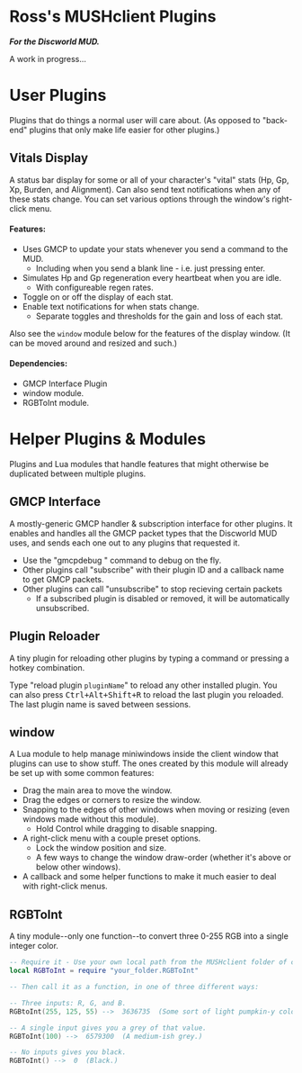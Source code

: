 
# Ross's MUSHclient Plugins
_**For the Discworld MUD.**_

A work in progress...

# User Plugins
Plugins that do things a normal user will care about. (As opposed to "back-end" plugins that only make life easier for other plugins.)

## Vitals Display
A status bar display for some or all of your character's "vital" stats (Hp, Gp, Xp, Burden, and Alignment). Can also send text notifications when any of these stats change. You can set various options through the window's right-click menu.

#### Features:
* Uses GMCP to update your stats whenever you send a command to the MUD.
   * Including when you send a blank line - i.e. just pressing enter.
* Simulates Hp and Gp regeneration every heartbeat when you are idle.
   * With configureable regen rates.
* Toggle on or off the display of each stat.
* Enable text notifications for when stats change.
   * Separate toggles and thresholds for the gain and loss of each stat.


Also see the `window` module below for the features of the display window. (It can be moved around and resized and such.)

#### Dependencies:
* GMCP Interface Plugin
* window module.
* RGBToInt module.

# Helper Plugins & Modules
Plugins and Lua modules that handle features that might otherwise be duplicated between multiple plugins.

## GMCP Interface
A mostly-generic GMCP handler & subscription interface for other plugins. It enables and handles all the GMCP packet types that the Discworld MUD uses, and sends each one out to any plugins that requested it.

* Use the "gmcpdebug <mode> <packetNameFilter>" command to debug on the fly.
* Other plugins call "subscribe" with their plugin ID and a callback name to get GMCP packets.
* Other plugins can call "unsubscribe" to stop recieving certain packets
   * If a subscribed plugin is disabled or removed, it will be automatically unsubscribed.

## Plugin Reloader
A tiny plugin for reloading other plugins by typing a command or pressing a hotkey combination.

Type "reload plugin `pluginName`" to reload any other installed plugin.
You can also press <kbd>Ctrl+Alt+Shift+R</kbd> to reload the last plugin you reloaded. The last plugin name is saved between sessions.

## window
A Lua module to help manage miniwindows inside the client window that plugins can use to show stuff. The ones created by this module will already be set up with some common features:

* Drag the main area to move the window.
* Drag the edges or corners to resize the window.
* Snapping to the edges of other windows when moving or resizing (even windows made without this module).
   * Hold Control while dragging to disable snapping.
* A right-click menu with a couple preset options.
   * Lock the window position and size.
   * A few ways to change the window draw-order (whether it's above or below other windows).
* A callback and some helper functions to make it much easier to deal with right-click menus.


## RGBToInt
A tiny module--only one function--to convert three 0-255 RGB into a single integer color.

```Lua
-- Require it - Use your own local path from the MUSHclient folder of course.
local RGBToInt = require "your_folder.RGBToInt"

-- Then call it as a function, in one of three different ways:

-- Three inputs: R, G, and B.
RGBtoInt(255, 125, 55) -->  3636735  (Some sort of light pumpkin-y color.)

-- A single input gives you a grey of that value.
RGBToInt(100) -->  6579300  (A medium-ish grey.)

-- No inputs gives you black.
RGBToInt() -->  0  (Black.)
```
